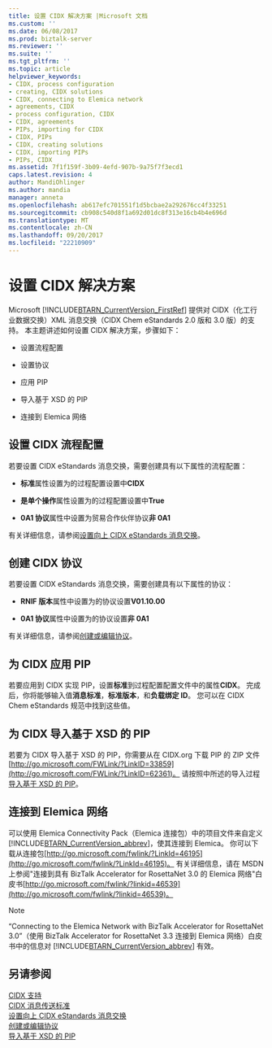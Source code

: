 ```yaml
---
title: 设置 CIDX 解决方案 |Microsoft 文档
ms.custom: ''
ms.date: 06/08/2017
ms.prod: biztalk-server
ms.reviewer: ''
ms.suite: ''
ms.tgt_pltfrm: ''
ms.topic: article
helpviewer_keywords:
- CIDX, process configuration
- creating, CIDX solutions
- CIDX, connecting to Elemica network
- agreements, CIDX
- process configuration, CIDX
- CIDX, agreements
- PIPs, importing for CIDX
- CIDX, PIPs
- CIDX, creating solutions
- CIDX, importing PIPs
- PIPs, CIDX
ms.assetid: 7f1f159f-3b09-4efd-907b-9a75f7f3ecd1
caps.latest.revision: 4
author: MandiOhlinger
ms.author: mandia
manager: anneta
ms.openlocfilehash: ab617efc701551f1d5bcbae2a292676cc4f33251
ms.sourcegitcommit: cb908c540d8f1a692d01dc8f313e16cb4b4e696d
ms.translationtype: MT
ms.contentlocale: zh-CN
ms.lasthandoff: 09/20/2017
ms.locfileid: "22210909"
---
```

# <a name="setting-up-a-cidx-solution"></a>设置 CIDX 解决方案
Microsoft [!INCLUDE[BTARN_CurrentVersion_FirstRef](../../includes/btarn-currentversion-firstref-md.md)] 提供对 CIDX（化工行业数据交换）XML 消息交换（CIDX Chem eStandards 2.0 版和 3.0 版）的支持。 本主题讲述如何设置 CIDX 解决方案，步骤如下：  
  
-   设置流程配置  
  
-   设置协议  
  
-   应用 PIP  
  
-   导入基于 XSD 的 PIP  
  
-   连接到 Elemica 网络  
  
## <a name="setting-up-a-cidx-process-configuration"></a>设置 CIDX 流程配置  
 若要设置 CIDX eStandards 消息交换，需要创建具有以下属性的流程配置：  
  
-   **标准**属性设置为的过程配置设置中**CIDX**  
  
-   **是单个操作**属性设置为的过程配置设置中**True**  
  
-   **0A1 协议**属性中设置为贸易合作伙伴协议**非 0A1**  
  
 有关详细信息，请参阅[设置向上 CIDX eStandards 消息交换](../../adapters-and-accelerators/accelerator-rosettanet/setting-up-cidx-estandards-message-exchange.md)。  
  
## <a name="creating-a-cidx-agreement"></a>创建 CIDX 协议  
 若要设置 CIDX eStandards 消息交换，需要创建具有以下属性的协议：  
  
-   **RNIF 版本**属性中设置为的协议设置**V01.10.00**  
  
-   **0A1 协议**属性中设置为的协议设置**非 0A1**  
  
 有关详细信息，请参阅[创建或编辑协议](../../adapters-and-accelerators/accelerator-rosettanet/creating-or-editing-an-agreement.md)。  
  
## <a name="applying-a-pip-for-cidx"></a>为 CIDX 应用 PIP  
 若要应用到 CIDX 实现 PIP，设置**标准**到过程配置配置文件中的属性**CIDX**。 完成后，你将能够输入值**消息标准**，**标准版本**，和**负载绑定 ID**。 您可以在 CIDX Chem eStandards 规范中找到这些值。  
  
## <a name="importing-an-xsd-based-pip-for-cidx"></a>为 CIDX 导入基于 XSD 的 PIP  
 若要为 CIDX 导入基于 XSD 的 PIP，你需要从在 CIDX.org 下载 PIP 的 ZIP 文件[http://go.microsoft.com/FWLink/?LinkID=33859](http://go.microsoft.com/FWLink/?LinkID=62361)。 请按照中所述的导入过程[导入基于 XSD 的 PIP](../../adapters-and-accelerators/accelerator-rosettanet/importing-an-xsd-based-pip.md)。  
  
## <a name="connecting-to-the-elemica-network"></a>连接到 Elemica 网络  
 可以使用 Elemica Connectivity Pack（Elemica 连接包）中的项目文件来自定义 [!INCLUDE[BTARN_CurrentVersion_abbrev](../../includes/btarn-currentversion-abbrev-md.md)]，使其连接到 Elemica。 你可以下载从连接包[http://go.microsoft.com/fwlink/?LinkId=46195](http://go.microsoft.com/fwlink/?LinkId=46195)。 有关详细信息，请在 MSDN 上参阅"连接到具有 BizTalk Accelerator for RosettaNet 3.0 的 Elemica 网络"白皮书[http://go.microsoft.com/fwlink/?linkid=46539](http://go.microsoft.com/fwlink/?linkid=46539)。  
  
> [!NOTE]
>  “Connecting to the Elemica Network with BizTalk Accelerator for RosettaNet 3.0”（使用 BizTalk Accelerator for RosettaNet 3.3 连接到 Elemica 网络）白皮书中的信息对 [!INCLUDE[BTARN_CurrentVersion_abbrev](../../includes/btarn-currentversion-abbrev-md.md)] 有效。  
  
## <a name="see-also"></a>另请参阅  
 [CIDX 支持](../../adapters-and-accelerators/accelerator-rosettanet/cidx-support.md)   
 [CIDX 消息传送标准](../../adapters-and-accelerators/accelerator-rosettanet/cidx-messaging-standards.md)   
 [设置向上 CIDX eStandards 消息交换](../../adapters-and-accelerators/accelerator-rosettanet/setting-up-cidx-estandards-message-exchange.md)   
 [创建或编辑协议](../../adapters-and-accelerators/accelerator-rosettanet/creating-or-editing-an-agreement.md)   
 [导入基于 XSD 的 PIP](../../adapters-and-accelerators/accelerator-rosettanet/importing-an-xsd-based-pip.md)